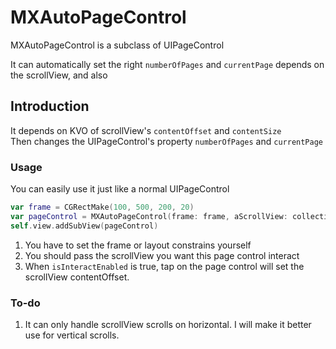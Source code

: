 # MXAutoPageControl
MXAutoPageControl is a subclass of UIPageControl

It can automatically set the right ``numberOfPages`` and ``currentPage`` depends on the scrollView, and also 

## Introduction

It depends on KVO of scrollView's ``contentOffset`` and ``contentSize``   
Then changes the UIPageControl's property ``numberOfPages`` and ``currentPage``

### Usage

You can easily use it just like a normal UIPageControl
```swift
var frame = CGRectMake(100, 500, 200, 20)
var pageControl = MXAutoPageControl(frame: frame, aScrollView: collectionView!, isInteractEnabled: true)
self.view.addSubView(pageControl)
```

1. You have to set the frame or layout constrains yourself
2. You should pass the scrollView you want this page control interact
3. When ``isInteractEnabled`` is true, tap on the page control will set the scrollView contentOffset.

### To-do
1. It can only handle scrollView scrolls on horizontal. I will make it better use for vertical scrolls.